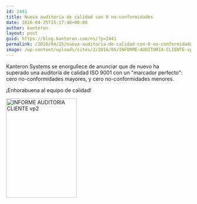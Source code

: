 ```yaml
---
id: 2441
title: Nueva auditoría de calidad con 0 no-conformidades
date: 2016-04-25T15:17:48+00:00
author: kanteron
layout: post
guid: https://blog.kanteron.com/es/?p=2441
permalink: /2016/04/25/nueva-auditoria-de-calidad-con-0-no-conformidades/
image: /wp-content/uploads/sites/2/2016/05/INFORME-AUDITORIA-CLIENTE-vp2.jpg
---
```

Kanteron Systems se enorgullece de anunciar que de nuevo ha superado una auditoría de calidad ISO 9001 con un "marcador perfecto": cero no-conformidades mayores, y cero no-conformidades menores.

¡Enhorabuena al equipo de calidad!

<img class="wp-image-2462 aligncenter" src="https://blog.kanteron.com/wp-content/uploads/2016/05/INFORME-AUDITORIA-CLIENTE-vp2.jpg" alt="INFORME AUDITORIA CLIENTE vp2" width="192" height="271" />
